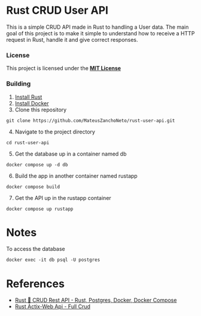 # Rust CRUD User API
    
This is a simple CRUD API made in Rust to handling a User data.
The main goal of this project is to make it simple to understand how to receive a HTTP request in Rust, handle it and give correct responses.

### License

This project is licensed under the [**MIT License**](LICENSE)

### Building

1. [Install Rust](https://www.rust-lang.org/tools/install)
2. [Install Docker](https://docs.docker.com/engine/install/)
3. Clone this repository
```
git clone https://github.com/MateusZanchoNeto/rust-user-api.git
```
4. Navigate to the project directory
```
cd rust-user-api
```
5. Get the database up in a container named db
```
docker compose up -d db
```
6. Build the app in another container named rustapp
```
docker compose build
```
7. Get the API up in the rustapp container
```
docker compose up rustapp
```

# Notes
To access the database
```
docker exec -it db psql -U postgres
```

# References

- [Rust 🦀 CRUD Rest API - Rust, Postgres, Docker, Docker Compose](https://youtu.be/vhNoiBOuW94)
- [Rust Actix-Web Api - Full Crud](https://youtu.be/TY0BLKCVMiU)
